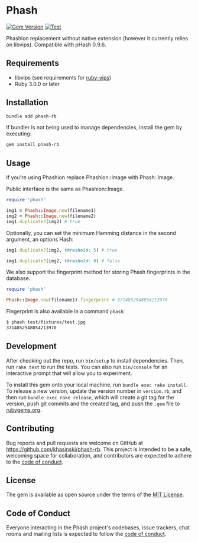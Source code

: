 # Phash

[![Gem Version](https://badge.fury.io/rb/phash-rb.svg)](https://badge.fury.io/rb/phash-rb)
[![Test](https://github.com/khasinski/phash-rb/workflows/Phash-rb/badge.svg)](https://github.com/khasinski/phash-rb/actions/workflows/main.yml)

Phashion replacement without native extension (however it currently relies on libvips). Compatible with pHash 0.9.6.

## Requirements

- libvips (see requirements for [ruby-vips](https://github.com/libvips/ruby-vips))
- Ruby 3.0.0 or later

## Installation

```bash
bundle add phash-rb
```

If bundler is not being used to manage dependencies, install the gem by executing:

```bash
gem install phash-rb
```

## Usage

If you're using Phashion replace Phashion::Image with Phash::Image.

Public interface is the same as Phashion::Image.

```ruby
require 'phash'

img1 = Phash::Image.new(filename1)
img2 = Phash::Image.new(filename2)
img1.duplicate?(img2) # true
```

Optionally, you can set the minimum Hamming distance in the second argument, an options Hash:

```ruby
img1.duplicate?(img2, threshold: 5) # true

img1.duplicate?(img2, threshold: 0) # false
```

We also support the fingerprint method for storing Phash fingerprints in the database.

```ruby
require 'phash'

Phash::Image.new(filename1).fingerprint # 3714852948054213970
```

Fingerprint is also available in a command `phash`:

```bash
$ phash test/fixtures/test.jpg
3714852948054213970
```

## Development

After checking out the repo, run `bin/setup` to install dependencies. Then, run `rake test` to run the tests. You can also run `bin/console` for an interactive prompt that will allow you to experiment.

To install this gem onto your local machine, run `bundle exec rake install`. To release a new version, update the version number in `version.rb`, and then run `bundle exec rake release`, which will create a git tag for the version, push git commits and the created tag, and push the `.gem` file to [rubygems.org](https://rubygems.org).

## Contributing

Bug reports and pull requests are welcome on GitHub at https://github.com/khasinski/phash-rb. This project is intended to be a safe, welcoming space for collaboration, and contributors are expected to adhere to the [code of conduct](https://github.com/[USERNAME]/phash-rb/blob/main/CODE_OF_CONDUCT.md).

## License

The gem is available as open source under the terms of the [MIT License](https://opensource.org/licenses/MIT).

## Code of Conduct

Everyone interacting in the Phash project's codebases, issue trackers, chat rooms and mailing lists is expected to follow the [code of conduct](https://github.com/[USERNAME]/phash-rb/blob/main/CODE_OF_CONDUCT.md).

